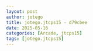 ```yaml
---
layout: post
author: jotego
title: jotego.jtcps15 - d79cbee
date: 2025-05-16
categories: [Arcade, jtcps15]
tags: [jotego.jtcps15]
---
```


